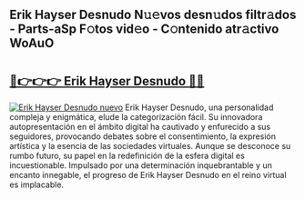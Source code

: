 ## Erik Hayser Desnudo N𝚞𝚎vos desn𝚞dos filtr𝚊dos - Parts-aSp F𝚘tos vid𝚎o - C𝚘ntenido atr𝚊ctivo WoAuO

# <h2><a href="http://mbcvnoe.tromn.icu/?c=Erik+Hayser+Desnudo">🔗👉👉👉 Erik Hayser Desnudo 🔗🔗</a></h2>

[![Erik Hayser Desnudo nuevo](https://i.imgur.com/pEAQMta.gif)](http://mbcvnoe.tromn.icu/?c=Erik+Hayser+Desnudo)
Erik Hayser Desnudo, una personalidad compleja y enigmática, elude la categorización fácil. Su innovadora autopresentación en el ámbito digital ha cautivado y enfurecido a sus seguidores, provocando debates sobre el consentimiento, la expresión artística y la esencia de las sociedades virtuales. Aunque se desconoce su rumbo futuro, su papel en la redefinición de la esfera digital es incuestionable. Impulsado por una determinación inquebrantable y un encanto innegable, el progreso de Erik Hayser Desnudo en el reino virtual es implacable.
